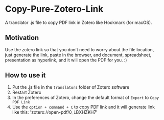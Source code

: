 # Copy-Pure-Zotero-Link
A translator .js file to copy PDF link in Zotero like Hookmark (for macOS).

## Motivation
Use the zotero link so that you don't need to worry about the file location, just generate the link, paste in the browser, and document, spreadsheet, presentation as hyperlink, and it will open the PDF for you. :)

## How to use it
1. Put the .js file in the `translators` folder of Zotero software
2. Restart Zotero
3. In the preferences of Zotero, change the default format of `Export` to `Copy PDF Link`
4. Use the `option + command + C` to copy PDF link and it will generate link like this: 'zotero://open-pdf/0_LBXHZKH7' 
